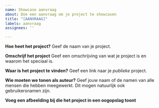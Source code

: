 ```yaml
---
name: Showcase aanvraag
about: Doe een aanvraag om je project te showcasen
title: "[AANVRAAG]"
labels: aanvraag
assignees: ''

---
```


**Hoe heet het project?**
Geef de naam van je project.

**Omschrijf het project**
Geef een omschrijving van wat je project is en waarom het speciaal is.

**Waar is het project te vinden?**
Geef een link naar je *publieke* project.

**Wie moeten we tonen als auteur?**
Geef jouw naam of de namen van alle mensen die hebben meegewerkt. Dit mogen natuurlijk ook gebruikersnamen zijn.

**Voeg een afbeelding bij die het project in een oogopslag toont**
